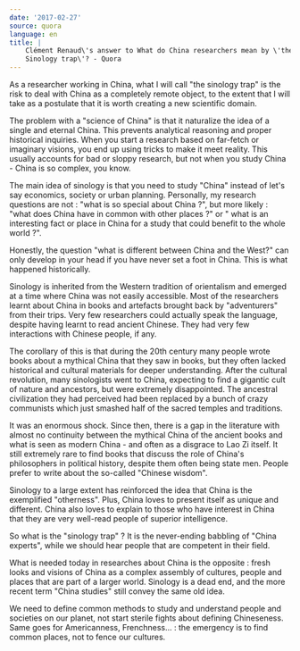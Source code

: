 ```yaml
---
date: '2017-02-27'
source: quora
language: en
title: |
    Clément Renaud\'s answer to What do China researchers mean by \'the
    Sinology trap\'? - Quora
---
```


As a researcher working in China, what I will call "the sinology trap"
is the risk to deal with China as a completely remote object, to the
extent that I will take as a postulate that it is worth creating a new
scientific domain.

The problem with a "science of China" is that it naturalize the idea of
a single and eternal China. This prevents analytical reasoning and
proper historical inquiries. When you start a research based on
far-fetch or imaginary visions, you end up using tricks to make it meet
reality. This usually accounts for bad or sloppy research, but not when
you study China - China is so complex, you know.

The main idea of sinology is that you need to study "China" instead of
let's say economics, society or urban planning. Personally, my research
questions are not : "what is so special about China ?", but more likely
: "what does China have in common with other places ?" or " what is an
interesting fact or place in China for a study that could benefit to the
whole world ?".

Honestly, the question "what is different between China and the West?"
can only develop in your head if you have never set a foot in China.
This is what happened historically.

Sinology is inherited from the Western tradition of orientalism and
emerged at a time where China was not easily accessible. Most of the
researchers learnt about China in books and artefacts brought back by
"adventurers" from their trips. Very few researchers could actually
speak the language, despite having learnt to read ancient Chinese. They
had very few interactions with Chinese people, if any.

The corollary of this is that during the 20th century many people wrote
books about a mythical China that they saw in books, but they often
lacked historical and cultural materials for deeper understanding. After
the cultural revolution, many sinologists went to China, expecting to
find a gigantic cult of nature and ancestors, but were extremely
disappointed. The ancestral civilization they had perceived had been
replaced by a bunch of crazy communists which just smashed half of the
sacred temples and traditions.

It was an enormous shock. Since then, there is a gap in the literature
with almost no continuity between the mythical China of the ancient
books and what is seen as modern China - and often as a disgrace to Lao
Zi itself. It still extremely rare to find books that discuss the role
of China's philosophers in political history, despite them often being
state men. People prefer to write about the so-called "Chinese wisdom".

Sinology to a large extent has reinforced the idea that China is the
exemplified "otherness". Plus, China loves to present itself as unique
and different. China also loves to explain to those who have interest in
China that they are very well-read people of superior intelligence.

So what is the "sinology trap" ? It is the never-ending babbling of
"China experts", while we should hear people that are competent in their
field.

What is needed today in researches about China is the opposite : fresh
looks and visions of China as a complex assembly of cultures, people and
places that are part of a larger world. Sinology is a dead end, and the
more recent term "China studies" still convey the same old idea.

We need to define common methods to study and understand people and
societies on our planet, not start sterile fights about defining
Chineseness. Same goes for Americanness, Frenchness... : the emergency
is to find common places, not to fence our cultures.
